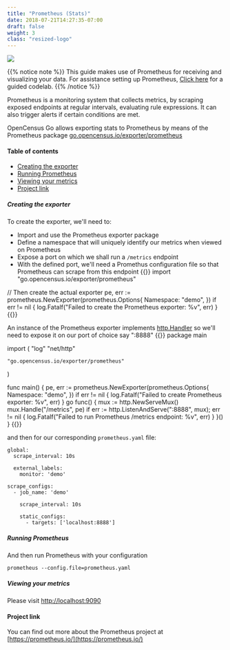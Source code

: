 ```yaml
---
title: "Prometheus (Stats)"
date: 2018-07-21T14:27:35-07:00
draft: false
weight: 3
class: "resized-logo"
---
```


![](https://opencensus.io/img/prometheus_logo.svg)

{{% notice note %}}
This guide makes use of Prometheus for receiving and visualizing your data. For assistance setting up Prometheus, [Click here](/codelabs/prometheus) for a guided codelab.
{{% /notice %}}

Prometheus is a monitoring system that collects metrics, by scraping
exposed endpoints at regular intervals, evaluating rule expressions.
It can also trigger alerts if certain conditions are met.

OpenCensus Go allows exporting stats to Prometheus by means of the Prometheus package
[go.opencensus.io/exporter/prometheus](https://godoc.org/go.opencensus.io/exporter/prometheus)

#### Table of contents
- [Creating the exporter](#creating-the-exporter)
- [Running Prometheus](#running-prometheus)
- [Viewing your metrics](#viewing-your-metrics)
- [Project link](#project-link)

##### Creating the exporter
To create the exporter, we'll need to:

* Import and use the Prometheus exporter package
* Define a namespace that will uniquely identify our metrics when viewed on Prometheus
* Expose a port on which we shall run a `/metrics` endpoint
* With the defined port, we'll need a Promethus configuration file so that Prometheus can scrape from this endpoint
{{<highlight go>}}
import "go.opencensus.io/exporter/prometheus"

// Then create the actual exporter
pe, err := prometheus.NewExporter(prometheus.Options{
    Namespace: "demo",
})
if err != nil {
    log.Fatalf("Failed to create the Prometheus exporter: %v", err)
}
{{</highlight>}}

An instance of the Prometheus exporter implements [http.Handler](https://golang.org/net/http#Handler)
so we'll need to expose it on our port of choice say ":8888"
{{<highlight go>}}
package main

import (
	"log"
	"net/http"

	"go.opencensus.io/exporter/prometheus"
)

func main() {
	pe, err := prometheus.NewExporter(prometheus.Options{
		Namespace: "demo",
	})
	if err != nil {
		log.Fatalf("Failed to create Prometheus exporter: %v", err)
	}
	go func() {
		mux := http.NewServeMux()
		mux.Handle("/metrics", pe)
		if err := http.ListenAndServe(":8888", mux); err != nil {
			log.Fatalf("Failed to run Prometheus /metrics endpoint: %v", err)
		}
	}()
}
{{</highlight>}}

and then for our corresponding `prometheus.yaml` file:

```shell
global:
  scrape_interval: 10s

  external_labels:
    monitor: 'demo'

scrape_configs:
  - job_name: 'demo'

    scrape_interval: 10s

    static_configs:
      - targets: ['localhost:8888']
```

##### Running Prometheus
And then run Prometheus with your configuration
```shell
prometheus --config.file=prometheus.yaml
```

##### Viewing your metrics
Please visit [http://localhost:9090](http://localhost:9090)

#### Project link
You can find out more about the Prometheus project at [https://prometheus.io/](https://prometheus.io/)
